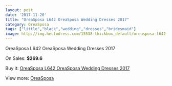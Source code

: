 ```yaml
---
layout: post
date: '2017-11-20'
title: "OreaSposa L642 OreaSposa Wedding Dresses 2017"
category: OreaSposa
tags: ["little","black","wedding","dresses","bridesmaid"]
image: http://img.hectodress.com/15538-thickbox_default/oreasposa-l642-oreasposa-wedding-dresses-2013.jpg
---
```

OreaSposa L642 OreaSposa Wedding Dresses 2017

On Sales: **$269.6**
<a href="https://www.hectodress.com/oreasposa/7594-oreasposa-l642-oreasposa-wedding-dresses-2013.html"><amp-img layout="responsive" width="600" height="600" src="//img.hectodress.com/15538-thickbox_default/oreasposa-l642-oreasposa-wedding-dresses-2013.jpg" alt="OreaSposa L642 OreaSposa Wedding Dresses 2017 0" /></a>
<a href="https://www.hectodress.com/oreasposa/7594-oreasposa-l642-oreasposa-wedding-dresses-2013.html"><amp-img layout="responsive" width="600" height="600" src="//img.hectodress.com/15540-thickbox_default/oreasposa-l642-oreasposa-wedding-dresses-2013.jpg" alt="OreaSposa L642 OreaSposa Wedding Dresses 2017 1" /></a>
<a href="https://www.hectodress.com/oreasposa/7594-oreasposa-l642-oreasposa-wedding-dresses-2013.html"><amp-img layout="responsive" width="600" height="600" src="//img.hectodress.com/15539-thickbox_default/oreasposa-l642-oreasposa-wedding-dresses-2013.jpg" alt="OreaSposa L642 OreaSposa Wedding Dresses 2017 2" /></a>

Buy it: [OreaSposa L642 OreaSposa Wedding Dresses 2017](https://www.hectodress.com/oreasposa/7594-oreasposa-l642-oreasposa-wedding-dresses-2013.html "OreaSposa L642 OreaSposa Wedding Dresses 2017")

View more: [OreaSposa](https://www.hectodress.com/132-oreasposa "OreaSposa")